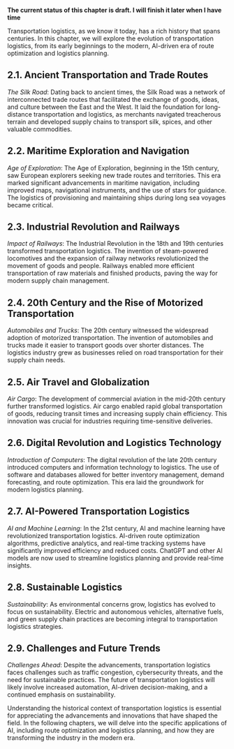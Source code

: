 **The current status of this chapter is draft. I will finish it later when I have time**

Transportation logistics, as we know it today, has a rich history that spans centuries. In this chapter, we will explore the evolution of transportation logistics, from its early beginnings to the modern, AI-driven era of route optimization and logistics planning.

2.1. Ancient Transportation and Trade Routes
--------------------------------------------

*The Silk Road*: Dating back to ancient times, the Silk Road was a network of interconnected trade routes that facilitated the exchange of goods, ideas, and culture between the East and the West. It laid the foundation for long-distance transportation and logistics, as merchants navigated treacherous terrain and developed supply chains to transport silk, spices, and other valuable commodities.

2.2. Maritime Exploration and Navigation
----------------------------------------

*Age of Exploration*: The Age of Exploration, beginning in the 15th century, saw European explorers seeking new trade routes and territories. This era marked significant advancements in maritime navigation, including improved maps, navigational instruments, and the use of stars for guidance. The logistics of provisioning and maintaining ships during long sea voyages became critical.

2.3. Industrial Revolution and Railways
---------------------------------------

*Impact of Railways*: The Industrial Revolution in the 18th and 19th centuries transformed transportation logistics. The invention of steam-powered locomotives and the expansion of railway networks revolutionized the movement of goods and people. Railways enabled more efficient transportation of raw materials and finished products, paving the way for modern supply chain management.

2.4. 20th Century and the Rise of Motorized Transportation
----------------------------------------------------------

*Automobiles and Trucks*: The 20th century witnessed the widespread adoption of motorized transportation. The invention of automobiles and trucks made it easier to transport goods over shorter distances. The logistics industry grew as businesses relied on road transportation for their supply chain needs.

2.5. Air Travel and Globalization
---------------------------------

*Air Cargo*: The development of commercial aviation in the mid-20th century further transformed logistics. Air cargo enabled rapid global transportation of goods, reducing transit times and increasing supply chain efficiency. This innovation was crucial for industries requiring time-sensitive deliveries.

2.6. Digital Revolution and Logistics Technology
------------------------------------------------

*Introduction of Computers*: The digital revolution of the late 20th century introduced computers and information technology to logistics. The use of software and databases allowed for better inventory management, demand forecasting, and route optimization. This era laid the groundwork for modern logistics planning.

2.7. AI-Powered Transportation Logistics
----------------------------------------

*AI and Machine Learning*: In the 21st century, AI and machine learning have revolutionized transportation logistics. AI-driven route optimization algorithms, predictive analytics, and real-time tracking systems have significantly improved efficiency and reduced costs. ChatGPT and other AI models are now used to streamline logistics planning and provide real-time insights.

2.8. Sustainable Logistics
--------------------------

*Sustainability*: As environmental concerns grow, logistics has evolved to focus on sustainability. Electric and autonomous vehicles, alternative fuels, and green supply chain practices are becoming integral to transportation logistics strategies.

2.9. Challenges and Future Trends
---------------------------------

*Challenges Ahead*: Despite the advancements, transportation logistics faces challenges such as traffic congestion, cybersecurity threats, and the need for sustainable practices. The future of transportation logistics will likely involve increased automation, AI-driven decision-making, and a continued emphasis on sustainability.

Understanding the historical context of transportation logistics is essential for appreciating the advancements and innovations that have shaped the field. In the following chapters, we will delve into the specific applications of AI, including route optimization and logistics planning, and how they are transforming the industry in the modern era.
